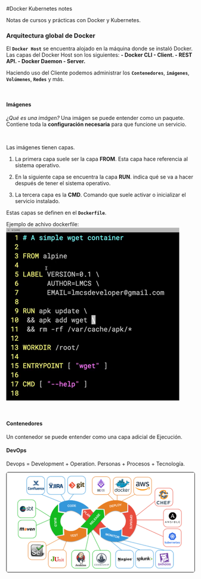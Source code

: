 #Docker Kubernetes notes

Notas de cursos y prácticas con Docker y Kubernetes.


### Arquitectura global de Docker

El <code><b>Docker Host</b></code> se encuentra alojado en la máquina donde se instaló Docker. Las capas del Docker Host son los siguientes:
<b>
    - Docker CLI - Client.
    - REST API.
    - Docker Daemon - Server.
</b>

Haciendo uso del Cliente podemos administrar los <code><b>Contenedores</b></code>, <code><b>imágenes</b></code>, <code><b>Volúmenes</b></code>, <code><b>Redes</b></code> y más.

<br>

#### Imágenes

<i>¿Qué es una imágen?</i>
Una imágen se puede entender como un paquete. Contiene toda la <b>configuración necesaria</b> para que funcione un servicio.

<br>

Las imágenes tienen capas.

1. La primera capa suele ser la capa <b>FROM</b>. Esta capa hace referencia al sistema operativo. 

2. En la siguiente capa se encuentra la capa <b>RUN</b>. indica qué se va a hacer después de tener el sistema operativo. 

3. La tercera capa es la <b>CMD</b>. Comando que suele activar o inicializar el servicio instalado.

Estas capas se definen en el <code><b>Dockerfile</b></code>.

Ejemplo de achivo dockerfile:
<img src="images/001 - dockerfile example.png">


<br>


#### Contenedores

Un contenedor se puede entender como una capa adicial de Ejecución. 








#### DevOps

Devops = Development + Operation.
Personas + Procesos + Tecnología.

<img src="images/002 - Devops.webp" style="border: 1px solid black; border-radius:5px">